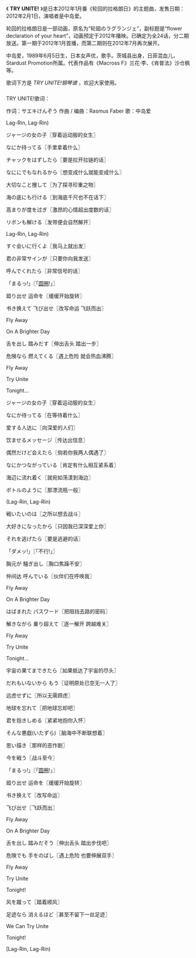 

《 **TRY UNITE!** 》是日本2012年1月番《轮回的拉格朗日》的主题曲，发售日期：2012年2月1日，演唱者是中岛爱。

轮回的拉格朗日是一部动画，原名为“轮廻のラグランジェ”，副标题是“flower declaration of your
heart”，动画预定于2012年播映。已确定为全24话，分二期放送。第一期于2012年1月首播，而第二期则在2012年7月再次展开。

中岛爱，1989年6月5日生，日本女声优，歌手。茨城县出身，日菲混血儿，Stardust Promotion所属。代表作品有《Macross
F》兰花·李、《肯普法》沙仓枫等。

歌词下方是 _TRY UNITE!钢琴谱_ ，欢迎大家使用。

###  
TRY UNITE!歌词：

  
作词：サエキけんぞう 作曲 / 编曲：Rasmus Faber 歌：中岛爱  
  

Lag-Rin, Lag-Rin)

ジャージの女の子〖穿着运动服的女生〗

なにか持ってる〖手里拿着什么〗

チャックをはずしたら〖要是拉开拉链的话〗

なににでもなれるから〖想变成什么就能变成什么〗

大切なこと捜して〖为了探寻珍重之物〗

海の底にも行ける〖到海底千尺也不在话下〗

高まりが度を过ぎ〖激昂的心情超出度数的话〗

リボンも解ける〖发带便会自然解开〗

Lag-Rin, Lag-Rin)

すぐ会いに行くよ〖我马上就出发〗

君の非常サインが〖只要你向我发送〗

呼んでくれたら〖非常信号的话〗

「まるっ!」〖「[圆圈](http://baike.baidu.com/view/1436344.htm)!」〗

廻り出せ 运命を〖缓缓开始旋转〗

书き换えて 飞び出せ〖改写命运 飞跃而出〗

Fly Away

On A Brighter Day

舌を出し 踏みだす〖伸出舌头 踏出一步〗

危険なら 燃えてくる〖遇上危险 就会热血沸腾〗

Fly Away

Try Unite

Tonight…

ジャージの女の子〖穿着运动服的女生〗

なにか待ってる〖在等待着什么〗

爱する人达に〖向深爱的人们〗

饮ませるメッセージ〖传达出信息〗

偶然だけど会えたら〖倘若你我两人偶遇了〗

なにかつながっている〖肯定有什么相互紧系着〗

海辺に流れ着く〖就宛如荡漾到海边〗

ボトルのように〖那漂流瓶一般〗

(Lag-Rin, Lag-Rin)

戦いたいのは〖之所以想去战斗〗

大好きになったから〖只因我已深深爱上你〗

それを逃げたら〖要是逃避的话〗

「ダメッ!」〖「不行!」〗

胸元が 騒ぎ出し〖胸口焦躁不安〗

仲间达 呼んでいる〖伙伴们在呼唤我〗

Fly Away

On A Brighter Day

はばまれた パスワード〖把阻挡去路的密码〗

解きながら 乗り超えて〖逐一解开 跨越难关〗

Fly Away

Try Unite

Tonight…

宇宙の果てまできたら〖如果抵达了宇宙的尽头〗

だれもいないから もう〖证明原处已空无一人了〗

远虑せずに〖所以无需顾虑〗

地球を忘れて〖把地球忘却吧〗

君を抱きしめる〖紧紧地抱你入怀〗

そんな悪戯(いたずら)〖脑海中不断联想着〗

思い描き〖那样的恶作剧〗

今を戦う〖战斗至今〗

「まるっ!」〖「[圆圈](http://baike.baidu.com/view/1436344.htm)!」〗

廻り出せ 运命を〖缓缓开始旋转〗

书き换えて〖改写命运〗

飞び出せ〖飞跃而出〗

Fly Away

On A Brighter Day

舌を出し 踏みだそう〖伸出舌头 踏出步伐吧〗

危険でも 手をのばし〖遇上危险 也要伸展双手〗

Fly Away

Try Unite

Tonight!

风を蹴って〖踏着顺风〗

足迹なら 消えるほど〖甚至不留下一丝足迹〗

We Can Try Unite

Tonight!

[Lag-Rin, Lag-Rin)

